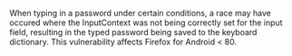When typing in a password under certain conditions, a race may have occured where the InputContext was not being correctly set for the input field, resulting in the typed password being saved to the keyboard dictionary. This vulnerability affects Firefox for Android < 80.